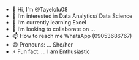 - 👋 Hi, I’m @Tayelolu08
- 👀 I’m interested in Data Analytics/ Data Science 
- 🌱 I’m currently learning Excel
- 💞️ I’m looking to collaborate on ...
- 📫 How to reach me WhatsApp (09053686767)
- 😄 Pronouns: ... She/her
- ⚡ Fun fact: ... I am Enthusiastic 

<!---
Tayelolu08/Tayelolu08 is a ✨ special ✨ repository because its `README.md` (this file) appears on your GitHub profile.
You can click the Preview link to take a look at your changes.
--->

